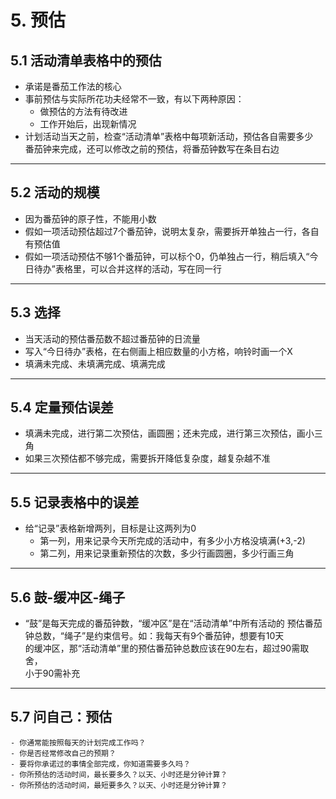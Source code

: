 # 5. 预估

## 5.1 活动清单表格中的预估
- 承诺是番茄工作法的核心  
- 事前预估与实际所花功夫经常不一致，有以下两种原因：
	- 做预估的方法有待改进
	- 工作开始后，出现新情况  
- 计划活动当天之前，检查“活动清单”表格中每项新活动，预估各自需要多少  
番茄钟来完成，还可以修改之前的预估，将番茄钟数写在条目右边  
***
## 5.2 活动的规模
- 因为番茄钟的原子性，不能用小数  
- 假如一项活动预估超过7个番茄钟，说明太复杂，需要拆开单独占一行，各自有预估值 
- 假如一项活动预估不够1个番茄钟，可以标个0，仍单独占一行，稍后填入“今日待办”表格里，可以合并这样的活动，写在同一行
***
## 5.3 选择
- 当天活动的预估番茄数不超过番茄钟的日流量
- 写入“今日待办”表格，在右侧画上相应数量的小方格，响铃时画一个X
- 填满未完成、未填满完成、填满完成
***
## 5.4 定量预估误差
- 填满未完成，进行第二次预估，画圆圈；还未完成，进行第三次预估，画小三角
- 如果三次预估都不够完成，需要拆开降低复杂度，越复杂越不准  
***
## 5.5 记录表格中的误差
- 给“记录”表格新增两列，目标是让这两列为0
	- 第一列，用来记录今天所完成的活动中，有多少小方格没填满(+3,-2)
	- 第二列，用来记录重新预估的次数，多少行画圆圈，多少行画三角
***
## 5.6 鼓-缓冲区-绳子
- “鼓”是每天完成的番茄钟数，“缓冲区”是在“活动清单”中所有活动的  预估番茄钟总数，“绳子”是约束信号。如：我每天有9个番茄钟，想要有10天  
的缓冲区，那“活动清单”里的预估番茄钟总数应该在90左右，超过90需取舍，  
小于90需补充  
***
## 5.7 问自己：预估
`- 你通常能按照每天的计划完成工作吗？`  
`- 你是否经常修改自己的预期？`  
`- 要将你承诺过的事情全部完成，你知道需要多久吗？`  
`- 你所预估的活动时间，最长要多久？以天、小时还是分钟计算？`  
`- 你所预估的活动时间，最短要多久？以天、小时还是分钟计算？`